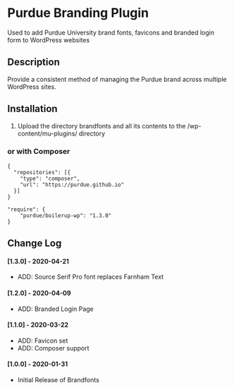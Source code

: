 # Purdue Branding Plugin

Used to add Purdue University brand fonts, favicons and branded login form to WordPress websites

## Description

Provide a consistent method of managing the Purdue brand across multiple WordPress sites.

## Installation

1. Upload the directory brandfonts and all its contents to the /wp-content/mu-plugins/ directory

### or with Composer

```
{
  "repositories": [{
    "type": "composer",
    "url": "https://purdue.github.io"
  }]
}

"require": {
    "purdue/boilerup-wp": "1.3.0"
}
```

## Change Log
#### [1.3.0] - 2020-04-21
- ADD: Source Serif Pro font replaces Farnham Text

#### [1.2.0] - 2020-04-09
- ADD: Branded Login Page

#### [1.1.0] - 2020-03-22
- ADD: Favicon set
- ADD: Composer support

#### [1.0.0] - 2020-01-31
- Initial Release of Brandfonts
